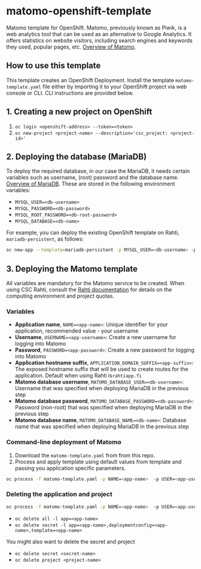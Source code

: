 # matomo-openshift-template

Matomo template for OpenShift. Matomo, previously known as Piwik, is a web analytics
tool that can be used as an alternative to Google Analytics. It offers statistics on
website visitors, including search engines and keywords they used, popular pages, etc.
[Overview of Matomo](https://matomo.org/).

## How to use this template

This template creates an OpenShift Deployment. Install the template `matomo-template.yaml`
file either by importing it to your OpenShift project via web console or CLI. CLI
instructions are provided below.

## 1. Creating a new project on OpenShift

1. `oc login <openshift-address> --token=<token>`
2. `oc new-project <project-name> --description='csc_project: <project-id>'`

## 2. Deploying the database (MariaDB)

To deploy the required database, in our case the MariaDB, it needs certain
variables such as username, (root) password and the database name. [Overview of
MariaDB](https://mariadb.org/). These are stored in the following environment
variables:

* `MYSQL_USER=<db-username>`
* `MYSQL_PASSWORD=<db-password>`
* `MYSQL_ROOT_PASSWORD=<db-root-password>`
* `MYSQL_DATABASE=<db-name>`

For example, you can deploy the existing OpenShift template on Rahti, `mariadb-persistent`,
as follows:

```bash
oc new-app --template=mariadb-persistent -p MYSQL_USER=<db-username> -p MYSQL_PASSWORD=<db-password> -p MYSQL_ROOT_PASSWORD=<db-root-password> -p MYSQL_DATABASE=<db-name>
```

## 3. Deploying the Matomo template

All variables are mandatory for the Matomo service to be created. When using CSC Rahti,
consult the [Rahti documentation](https://rahtiapp.fi/) for details on the computing
environment and project quotas.

### Variables

* **Application name**, `NAME=<app-name>`: Unique identifier for your application,
  recommended value - your username
* **Username**, `USERNAME=<app-username>`: Create a new username for logging into Matomo
* **Password**, `PASSWORD=<app-password>`: Create a new password for logging into Matomo
* **Application hostname suffix**, `APPLICATION_DOMAIN_SUFFIX=<app-suffix>`: The exposed
  hostname suffix that will be used to create routes for the application. Default when
  using Rahti is`rahtiapp.fi`
* **Matomo database username**, `MATOMO_DATABASE_USER=<db-username>`: Username that was
  specified when deploying MariaDB in the previous step
* **Matomo database password**, `MATOMO_DATABASE_PASSWORD=<db-password>`: Password
  (non-root) that was specified when deploying MariaDB in the previous step
* **Matomo database name**, `MATOMO_DATABASE_NAME=<db-name>`: Database name that was
  specified when deploying MariaDB in the previous step

### Command-line deployment of Matomo

1. Download the `matomo-template.yaml` from from this repo.
2. Process and apply template using default values from template and passing you application specific parameters.

```bash
oc process -f matomo-template.yaml -p NAME=<app-name>  -p USER=<app-username> PASSWORD=<app-password>  -p MATOMO_DATABASE_USER=<db-username> -p MATOMO_DATABASE_PASSWORD=<db-password> -p MATOMO_DATABASE_NAME=<db-name> | oc apply -f -
```

### Deleting the application and project

```bash
oc process -f matomo-template.yaml -p NAME=<app-name>  -p USER=<app-username> PASSWORD=<app-password>  -p MATOMO_DATABASE_USER=<db-username> -p MATOMO_DATABASE_PASSWORD=<db-password> -p MATOMO_DATABASE_NAME=<db-name> | oc delete -f -
```

* `oc delete all -l app=<app-name>`
* `oc delete secret -l app=<app-name>,deploymentconfig=<app-name>,template=<app-name>`
  
You might also want to delete the secret and project

* `oc delete secret <secret-name>`
* `oc delete project <project-name>`
